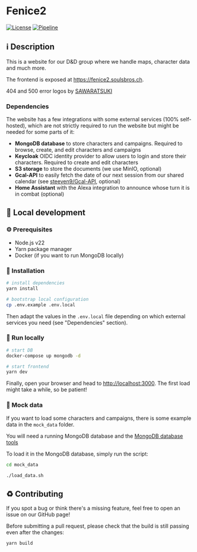 # Fenice2

[![License](https://img.shields.io/github/license/steeven9/fenice2)](/LICENSE)
[![Pipeline](https://github.com/steeven9/fenice2/actions/workflows/docker-image.yml/badge.svg)](https://github.com/steeven9/fenice2/actions/workflows/docker-image.yml)

## ℹ️ Description

This is a website for our D&D group where we handle maps, character data and much more.

The frontend is exposed at <https://fenice2.soulsbros.ch>.

404 and 500 error logos by [SAWARATSUKI](https://github.com/SAWARATSUKI/KawaiiLogos)

### Dependencies

The website has a few integrations with some external services (100% self-hosted),
which are not strictly required to run the website but might be needed for some parts of it:

- **MongoDB database** to store characters and campaigns.
Required to browse, create, and edit characters and campaigns
- **Keycloak** OIDC identity provider to allow users to login and store their characters.
Required to create and edit characters
- **S3 storage** to store the documents (we use MinIO, optional)
- **Gcal-API** to easily fetch the date of our next session from our shared calendar
(see [steeven9/Gcal-API](https://github.com/Steeven9/Gcal-API), optional)
- **Home Assistant** with the Alexa integration to announce whose turn it is in combat (optional)

## 🏡 Local development

### ⚙️ Prerequisites

- Node.js v22
- Yarn package manager
- Docker (if you want to run MongoDB locally)

### 🔧 Installation

```bash
# install dependencies
yarn install

# bootstrap local configuration
cp .env.example .env.local
```

Then adapt the values in the `.env.local` file depending
on which external services you need (see "Dependencies" section).

### 🚀 Run locally

```bash
# start DB
docker-compose up mongodb -d

# start frontend
yarn dev
```

Finally, open your browser and head to <http://localhost:3000>.
The first load might take a while, so be patient!

### 📄 Mock data

If you want to load some characters and campaigns, there is some example data in the
`mock_data` folder.

You will need a running MongoDB database and the
[MongoDB database tools](https://www.mongodb.com/docs/database-tools/installation/installation)

To load it in the MongoDB database, simply run the script:

```bash
cd mock_data

./load_data.sh
```

## ♻️ Contributing

If you spot a bug or think there's a missing feature, feel free to open an issue on our GitHub page!

Before submitting a pull request, please check that the build is still passing even after the changes:

```bash
yarn build
```
